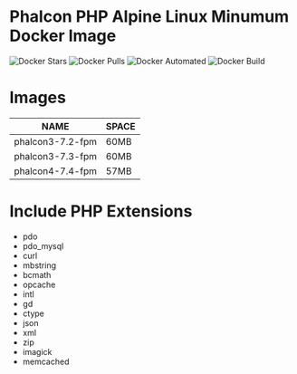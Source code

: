 # Phalcon PHP Alpine Linux Minumum Docker Image

![Docker Stars](https://img.shields.io/docker/stars/fagai/phalcon-alpine.svg)
![Docker Pulls](https://img.shields.io/docker/pulls/fagai/phalcon-alpine.svg)
![Docker Automated](https://img.shields.io/docker/automated/fagai/phalcon-alpine.svg)
![Docker Build](https://img.shields.io/docker/build/fagai/phalcon-alpine.svg)

# Images

| NAME | SPACE |
| --- | --- |
| phalcon3-7.2-fpm | 60MB |
| phalcon3-7.3-fpm | 60MB |
| phalcon4-7.4-fpm | 57MB |

# Include PHP Extensions

* pdo
* pdo_mysql
* curl 
* mbstring 
* bcmath
* opcache 
* intl
* gd
* ctype
* json
* xml
* zip
* imagick
* memcached
